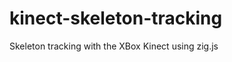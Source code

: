 kinect-skeleton-tracking
========================

Skeleton tracking with the XBox Kinect using zig.js
